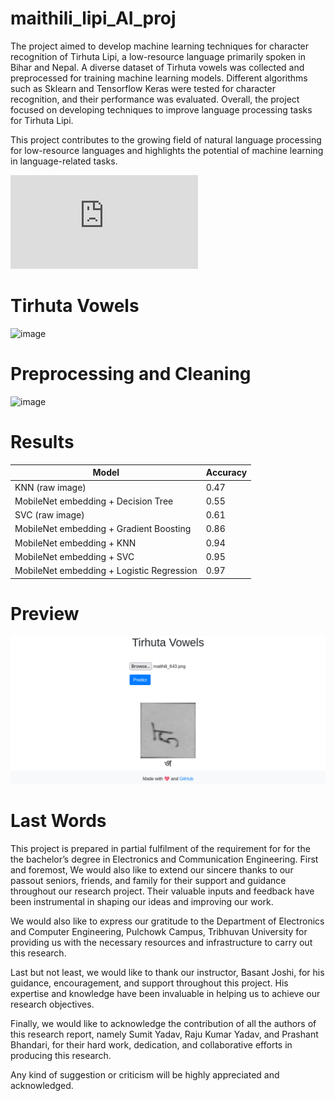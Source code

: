 # maithili_lipi_AI_proj
The project aimed to develop machine learning techniques for character recognition of Tirhuta Lipi, a low-resource language primarily spoken in Bihar and Nepal. A diverse dataset of Tirhuta vowels was collected and preprocessed for training machine learning models. Different algorithms such as Sklearn and Tensorflow Keras were tested for character recognition, and their performance was evaluated. Overall, the project focused on developing techniques to improve language processing tasks for Tirhuta Lipi.

This project contributes to the growing field of natural language processing for low-resource languages and highlights the potential of machine learning in language-related tasks.


![Report](https://github.com/rockerritesh/maithili_lipi_AI_proj/blob/main/report/IOE_Bachelors_AI_PROJECT_Pulchowk_Campus-5/README.md) 

# Tirhuta Vowels

![image](https://user-images.githubusercontent.com/58735748/224913134-1d38895a-59c2-425f-871b-3b6268a5c1ac.png)


# Preprocessing and Cleaning

![image](https://user-images.githubusercontent.com/58735748/224912935-b3fa5df0-c4fc-4b15-ba7d-edd1a914190b.png)


# Results

|Model|Accuracy|
| - | - |
|KNN (raw image)|0.47|
|MobileNet embedding + Decision Tree|0.55|
|SVC (raw image)|0.61|
|MobileNet embedding + Gradient Boosting|0.86|
|MobileNet embedding + KNN|0.94|
|MobileNet embedding + SVC|0.95|
|MobileNet embedding + Logistic Regression|0.97|



# Preview
![](https://github.com/rockerritesh/maithili_lipi_AI_proj/blob/main/website)

# Last Words

This project is prepared in partial fulfilment of the requirement for for the the bachelor’s degree in Electronics and Communication Engineering. First and foremost, We would also like to extend our sincere thanks to our passout seniors, friends, and family for their support and guidance throughout our research project. Their valuable inputs and feedback have been instrumental in shaping our ideas and improving our work.

We would also like to express our gratitude to the Department of Electronics and Computer Engineering, Pulchowk Campus, Tribhuvan University for providing us with the necessary resources and infrastructure to carry out this research.

Last but not least, we would like to thank our instructor, Basant Joshi, for his guidance, encouragement, and support throughout this project. His expertise and knowledge have been invaluable in helping us to achieve our research objectives.

Finally, we would like to acknowledge the contribution of all the authors of this research report, namely Sumit Yadav, Raju Kumar Yadav, and Prashant Bhandari, for their hard work, dedication, and collaborative efforts in producing this research.

Any kind of suggestion or criticism will be highly appreciated and acknowledged.
